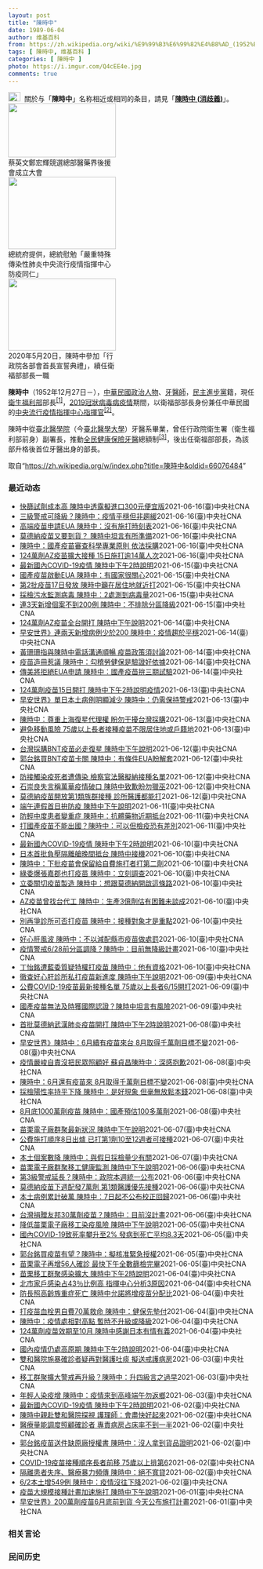 ```yaml
---
layout: post
title: "陳時中"
date: 1989-06-04
author: 维基百科
from: https://zh.wikipedia.org/wiki/%E9%99%B3%E6%99%82%E4%B8%AD_(1952%E5%B9%B4)
tags: [ 陳時中, 维基百科 ]
categories: [ 陳時中 ]
photo: https://i.imgur.com/Q4cEE4e.jpg
comments: true
---
```

<div class="mw-parser-output"><div id="noteTA-54dafe5e" class="noteTA"><div class="noteTA-group"><div data-noteta-group-source="module" data-noteta-group="Medicine"></div></div></div>
<div role="note" class="hatnote navigation-not-searchable"><a href="/wiki/Wikipedia:%E6%B6%88%E6%AD%A7%E4%B9%89" title="Wikipedia:消歧义"><img alt="Disambig gray.svg" src="//upload.wikimedia.org/wikipedia/commons/thumb/5/5f/Disambig_gray.svg/25px-Disambig_gray.svg.png" decoding="async" width="25" height="19" srcset="//upload.wikimedia.org/wikipedia/commons/thumb/5/5f/Disambig_gray.svg/38px-Disambig_gray.svg.png 1.5x, //upload.wikimedia.org/wikipedia/commons/thumb/5/5f/Disambig_gray.svg/50px-Disambig_gray.svg.png 2x" data-file-width="220" data-file-height="168"></a>&nbsp;&nbsp;關於与「<b>陳時中</b>」名称相近或相同的条目，請見「<b><a href="/wiki/%E9%99%B3%E6%99%82%E4%B8%AD_(%E6%B6%88%E6%AD%A7%E7%BE%A9)" class="mw-disambig" title="陳時中 (消歧義)">陳時中 (消歧義)</a></b>」。</div>

<div class="thumb tright"><div class="thumbinner" style="width:222px;"><a href="/wiki/File:%E9%84%AD%E5%AE%8F%E8%BC%9D%E8%88%87%E9%86%AB%E6%94%BF%E4%BA%BA%E5%A3%AB%E5%90%88%E7%85%A7.jpg" class="image"><img alt="" src="//upload.wikimedia.org/wikipedia/commons/thumb/e/e0/%E9%84%AD%E5%AE%8F%E8%BC%9D%E8%88%87%E9%86%AB%E6%94%BF%E4%BA%BA%E5%A3%AB%E5%90%88%E7%85%A7.jpg/220px-%E9%84%AD%E5%AE%8F%E8%BC%9D%E8%88%87%E9%86%AB%E6%94%BF%E4%BA%BA%E5%A3%AB%E5%90%88%E7%85%A7.jpg" decoding="async" width="220" height="110" class="thumbimage" srcset="//upload.wikimedia.org/wikipedia/commons/thumb/e/e0/%E9%84%AD%E5%AE%8F%E8%BC%9D%E8%88%87%E9%86%AB%E6%94%BF%E4%BA%BA%E5%A3%AB%E5%90%88%E7%85%A7.jpg/330px-%E9%84%AD%E5%AE%8F%E8%BC%9D%E8%88%87%E9%86%AB%E6%94%BF%E4%BA%BA%E5%A3%AB%E5%90%88%E7%85%A7.jpg 1.5x, //upload.wikimedia.org/wikipedia/commons/thumb/e/e0/%E9%84%AD%E5%AE%8F%E8%BC%9D%E8%88%87%E9%86%AB%E6%94%BF%E4%BA%BA%E5%A3%AB%E5%90%88%E7%85%A7.jpg/440px-%E9%84%AD%E5%AE%8F%E8%BC%9D%E8%88%87%E9%86%AB%E6%94%BF%E4%BA%BA%E5%A3%AB%E5%90%88%E7%85%A7.jpg 2x" data-file-width="4160" data-file-height="2080"></a>  <div class="thumbcaption"><div class="magnify"><a href="/wiki/File:%E9%84%AD%E5%AE%8F%E8%BC%9D%E8%88%87%E9%86%AB%E6%94%BF%E4%BA%BA%E5%A3%AB%E5%90%88%E7%85%A7.jpg" class="internal" title="放大"></a></div>蔡英文鄭宏輝競選總部醫藥界後援會成立大會</div></div></div>
<div class="thumb tright"><div class="thumbinner" style="width:222px;"><a href="/wiki/File:02.07_%E7%B8%BD%E7%B5%B1%E6%85%B0%E5%8B%89%E3%80%8C%E5%9A%B4%E9%87%8D%E7%89%B9%E6%AE%8A%E5%82%B3%E6%9F%93%E6%80%A7%E8%82%BA%E7%82%8E%E4%B8%AD%E5%A4%AE%E6%B5%81%E8%A1%8C%E7%96%AB%E6%83%85%E6%8C%87%E6%8F%AE%E4%B8%AD%E5%BF%83%E9%98%B2%E7%96%AB%E5%90%8C%E4%BB%81%E3%80%8D_(49500116692).jpg" class="image"><img alt="" src="//upload.wikimedia.org/wikipedia/commons/thumb/9/95/02.07_%E7%B8%BD%E7%B5%B1%E6%85%B0%E5%8B%89%E3%80%8C%E5%9A%B4%E9%87%8D%E7%89%B9%E6%AE%8A%E5%82%B3%E6%9F%93%E6%80%A7%E8%82%BA%E7%82%8E%E4%B8%AD%E5%A4%AE%E6%B5%81%E8%A1%8C%E7%96%AB%E6%83%85%E6%8C%87%E6%8F%AE%E4%B8%AD%E5%BF%83%E9%98%B2%E7%96%AB%E5%90%8C%E4%BB%81%E3%80%8D_%2849500116692%29.jpg/220px-02.07_%E7%B8%BD%E7%B5%B1%E6%85%B0%E5%8B%89%E3%80%8C%E5%9A%B4%E9%87%8D%E7%89%B9%E6%AE%8A%E5%82%B3%E6%9F%93%E6%80%A7%E8%82%BA%E7%82%8E%E4%B8%AD%E5%A4%AE%E6%B5%81%E8%A1%8C%E7%96%AB%E6%83%85%E6%8C%87%E6%8F%AE%E4%B8%AD%E5%BF%83%E9%98%B2%E7%96%AB%E5%90%8C%E4%BB%81%E3%80%8D_%2849500116692%29.jpg" decoding="async" width="220" height="147" class="thumbimage" srcset="//upload.wikimedia.org/wikipedia/commons/thumb/9/95/02.07_%E7%B8%BD%E7%B5%B1%E6%85%B0%E5%8B%89%E3%80%8C%E5%9A%B4%E9%87%8D%E7%89%B9%E6%AE%8A%E5%82%B3%E6%9F%93%E6%80%A7%E8%82%BA%E7%82%8E%E4%B8%AD%E5%A4%AE%E6%B5%81%E8%A1%8C%E7%96%AB%E6%83%85%E6%8C%87%E6%8F%AE%E4%B8%AD%E5%BF%83%E9%98%B2%E7%96%AB%E5%90%8C%E4%BB%81%E3%80%8D_%2849500116692%29.jpg/330px-02.07_%E7%B8%BD%E7%B5%B1%E6%85%B0%E5%8B%89%E3%80%8C%E5%9A%B4%E9%87%8D%E7%89%B9%E6%AE%8A%E5%82%B3%E6%9F%93%E6%80%A7%E8%82%BA%E7%82%8E%E4%B8%AD%E5%A4%AE%E6%B5%81%E8%A1%8C%E7%96%AB%E6%83%85%E6%8C%87%E6%8F%AE%E4%B8%AD%E5%BF%83%E9%98%B2%E7%96%AB%E5%90%8C%E4%BB%81%E3%80%8D_%2849500116692%29.jpg 1.5x, //upload.wikimedia.org/wikipedia/commons/thumb/9/95/02.07_%E7%B8%BD%E7%B5%B1%E6%85%B0%E5%8B%89%E3%80%8C%E5%9A%B4%E9%87%8D%E7%89%B9%E6%AE%8A%E5%82%B3%E6%9F%93%E6%80%A7%E8%82%BA%E7%82%8E%E4%B8%AD%E5%A4%AE%E6%B5%81%E8%A1%8C%E7%96%AB%E6%83%85%E6%8C%87%E6%8F%AE%E4%B8%AD%E5%BF%83%E9%98%B2%E7%96%AB%E5%90%8C%E4%BB%81%E3%80%8D_%2849500116692%29.jpg/440px-02.07_%E7%B8%BD%E7%B5%B1%E6%85%B0%E5%8B%89%E3%80%8C%E5%9A%B4%E9%87%8D%E7%89%B9%E6%AE%8A%E5%82%B3%E6%9F%93%E6%80%A7%E8%82%BA%E7%82%8E%E4%B8%AD%E5%A4%AE%E6%B5%81%E8%A1%8C%E7%96%AB%E6%83%85%E6%8C%87%E6%8F%AE%E4%B8%AD%E5%BF%83%E9%98%B2%E7%96%AB%E5%90%8C%E4%BB%81%E3%80%8D_%2849500116692%29.jpg 2x" data-file-width="2048" data-file-height="1365"></a>  <div class="thumbcaption"><div class="magnify"><a href="/wiki/File:02.07_%E7%B8%BD%E7%B5%B1%E6%85%B0%E5%8B%89%E3%80%8C%E5%9A%B4%E9%87%8D%E7%89%B9%E6%AE%8A%E5%82%B3%E6%9F%93%E6%80%A7%E8%82%BA%E7%82%8E%E4%B8%AD%E5%A4%AE%E6%B5%81%E8%A1%8C%E7%96%AB%E6%83%85%E6%8C%87%E6%8F%AE%E4%B8%AD%E5%BF%83%E9%98%B2%E7%96%AB%E5%90%8C%E4%BB%81%E3%80%8D_(49500116692).jpg" class="internal" title="放大"></a></div>總統府提供，總統慰勉「嚴重特殊傳染性肺炎中央流行疫情指揮中心防疫同仁」</div></div></div>
<div class="thumb tright"><div class="thumbinner" style="width:222px;"><a href="/wiki/File:05.20_%E7%B8%BD%E7%B5%B1%E4%B8%BB%E6%8C%81%E3%80%8C%E8%A1%8C%E6%94%BF%E9%99%A2%E5%89%AF%E9%99%A2%E9%95%B7%E6%9A%A8%E5%90%84%E9%83%A8%E6%9C%83%E9%A6%96%E9%95%B7%E5%AE%A3%E8%AA%93%E5%85%B8%E7%A6%AE%E3%80%8D-%E9%99%B3%E6%99%82%E4%B8%AD.jpg" class="image"><img alt="" src="//upload.wikimedia.org/wikipedia/commons/thumb/a/aa/05.20_%E7%B8%BD%E7%B5%B1%E4%B8%BB%E6%8C%81%E3%80%8C%E8%A1%8C%E6%94%BF%E9%99%A2%E5%89%AF%E9%99%A2%E9%95%B7%E6%9A%A8%E5%90%84%E9%83%A8%E6%9C%83%E9%A6%96%E9%95%B7%E5%AE%A3%E8%AA%93%E5%85%B8%E7%A6%AE%E3%80%8D-%E9%99%B3%E6%99%82%E4%B8%AD.jpg/220px-05.20_%E7%B8%BD%E7%B5%B1%E4%B8%BB%E6%8C%81%E3%80%8C%E8%A1%8C%E6%94%BF%E9%99%A2%E5%89%AF%E9%99%A2%E9%95%B7%E6%9A%A8%E5%90%84%E9%83%A8%E6%9C%83%E9%A6%96%E9%95%B7%E5%AE%A3%E8%AA%93%E5%85%B8%E7%A6%AE%E3%80%8D-%E9%99%B3%E6%99%82%E4%B8%AD.jpg" decoding="async" width="220" height="147" class="thumbimage" srcset="//upload.wikimedia.org/wikipedia/commons/thumb/a/aa/05.20_%E7%B8%BD%E7%B5%B1%E4%B8%BB%E6%8C%81%E3%80%8C%E8%A1%8C%E6%94%BF%E9%99%A2%E5%89%AF%E9%99%A2%E9%95%B7%E6%9A%A8%E5%90%84%E9%83%A8%E6%9C%83%E9%A6%96%E9%95%B7%E5%AE%A3%E8%AA%93%E5%85%B8%E7%A6%AE%E3%80%8D-%E9%99%B3%E6%99%82%E4%B8%AD.jpg/330px-05.20_%E7%B8%BD%E7%B5%B1%E4%B8%BB%E6%8C%81%E3%80%8C%E8%A1%8C%E6%94%BF%E9%99%A2%E5%89%AF%E9%99%A2%E9%95%B7%E6%9A%A8%E5%90%84%E9%83%A8%E6%9C%83%E9%A6%96%E9%95%B7%E5%AE%A3%E8%AA%93%E5%85%B8%E7%A6%AE%E3%80%8D-%E9%99%B3%E6%99%82%E4%B8%AD.jpg 1.5x, //upload.wikimedia.org/wikipedia/commons/thumb/a/aa/05.20_%E7%B8%BD%E7%B5%B1%E4%B8%BB%E6%8C%81%E3%80%8C%E8%A1%8C%E6%94%BF%E9%99%A2%E5%89%AF%E9%99%A2%E9%95%B7%E6%9A%A8%E5%90%84%E9%83%A8%E6%9C%83%E9%A6%96%E9%95%B7%E5%AE%A3%E8%AA%93%E5%85%B8%E7%A6%AE%E3%80%8D-%E9%99%B3%E6%99%82%E4%B8%AD.jpg/440px-05.20_%E7%B8%BD%E7%B5%B1%E4%B8%BB%E6%8C%81%E3%80%8C%E8%A1%8C%E6%94%BF%E9%99%A2%E5%89%AF%E9%99%A2%E9%95%B7%E6%9A%A8%E5%90%84%E9%83%A8%E6%9C%83%E9%A6%96%E9%95%B7%E5%AE%A3%E8%AA%93%E5%85%B8%E7%A6%AE%E3%80%8D-%E9%99%B3%E6%99%82%E4%B8%AD.jpg 2x" data-file-width="2508" data-file-height="1672"></a>  <div class="thumbcaption"><div class="magnify"><a href="/wiki/File:05.20_%E7%B8%BD%E7%B5%B1%E4%B8%BB%E6%8C%81%E3%80%8C%E8%A1%8C%E6%94%BF%E9%99%A2%E5%89%AF%E9%99%A2%E9%95%B7%E6%9A%A8%E5%90%84%E9%83%A8%E6%9C%83%E9%A6%96%E9%95%B7%E5%AE%A3%E8%AA%93%E5%85%B8%E7%A6%AE%E3%80%8D-%E9%99%B3%E6%99%82%E4%B8%AD.jpg" class="internal" title="放大"></a></div>2020年5月20日，陳時中參加「行政院各部會首長宣誓典禮」，續任衛福部部長一職</div></div></div>
<p><b>陳時中</b>（1952年12月27日<span class="useeditintro" title="Template:BLP editintro">－</span>），<a href="/wiki/%E4%B8%AD%E8%8F%AF%E6%B0%91%E5%9C%8B" title="中華民國">中華民國</a><a href="/wiki/%E6%94%BF%E6%B2%BB%E4%BA%BA%E7%89%A9" title="政治人物">政治人物</a>、<a href="/wiki/%E7%89%99%E9%86%AB%E5%B8%AB" class="mw-redirect" title="牙醫師">牙醫師</a>，<a href="/wiki/%E6%B0%91%E4%B8%BB%E9%80%B2%E6%AD%A5%E9%BB%A8" title="民主進步黨">民主進步黨</a>籍，現任<a href="/wiki/%E4%B8%AD%E8%8F%AF%E6%B0%91%E5%9C%8B%E8%A1%9B%E7%94%9F%E7%A6%8F%E5%88%A9%E9%83%A8" title="中華民國衛生福利部">衛生福利部</a>部長<sup id="cite_ref-1" class="reference"><a href="#cite_note-1">[1]</a></sup>，<a href="/wiki/2019%E5%86%A0%E7%8B%80%E7%97%85%E6%AF%92%E7%97%85%E8%87%BA%E7%81%A3%E7%96%AB%E6%83%85" title="2019冠狀病毒病臺灣疫情">2019冠狀病毒病疫情</a>期間，以衛福部部長身份兼任中華民國的<a href="/wiki/%E5%9C%8B%E5%AE%B6%E8%A1%9B%E7%94%9F%E6%8C%87%E6%8F%AE%E4%B8%AD%E5%BF%83%E4%B8%AD%E5%A4%AE%E6%B5%81%E8%A1%8C%E7%96%AB%E6%83%85%E6%8C%87%E6%8F%AE%E4%B8%AD%E5%BF%83" title="國家衛生指揮中心中央流行疫情指揮中心">中央流行疫情指揮中心</a><a href="/wiki/%E6%8C%87%E6%8F%AE%E5%AE%98" title="指揮官">指揮官</a><sup id="cite_ref-2" class="reference"><a href="#cite_note-2">[2]</a></sup>。
</p><p>陳時中從<a href="/wiki/%E8%87%BA%E5%8C%97%E9%86%AB%E5%AD%B8%E9%99%A2" class="mw-redirect" title="臺北醫學院">臺北醫學院</a>（今<a href="/wiki/%E8%87%BA%E5%8C%97%E9%86%AB%E5%AD%B8%E5%A4%A7%E5%AD%B8" title="臺北醫學大學">臺北醫學大學</a>）牙醫系畢業，曾任行政院衛生署（衛生福利部前身）副署長，推動<a href="/wiki/%E5%85%A8%E6%B0%91%E5%81%A5%E5%BA%B7%E4%BF%9D%E9%9A%AA" title="全民健康保險">全民健康保險</a><a href="/wiki/%E7%89%99%E9%86%AB" title="牙醫">牙醫</a>總額制<sup id="cite_ref-3" class="reference"><a href="#cite_note-3">[3]</a></sup>，後出任衛福部部長，為該部升格後首位牙醫出身的部長。
</p>
</div><noscript><img src="//zh.wikipedia.org/wiki/Special:CentralAutoLogin/start?type=1x1" alt="" title="" width="1" height="1" style="border: none; position: absolute;"></noscript>
<div class="printfooter">取自“<a dir="ltr" href="https://zh.wikipedia.org/w/index.php?title=陳時中&amp;oldid=66076484">https://zh.wikipedia.org/w/index.php?title=陳時中&amp;oldid=66076484</a>”</div><div id="recent-news"><h3>最近动态</h3><ul><li><a href="https://nodebe4.github.io/waimei/2021-06-16/%E5%BF%AB%E7%AF%A9%E8%A9%A6%E5%8A%91%E6%88%90%E6%9C%AC%E9%AB%98-%E9%99%B3%E6%99%82%E4%B8%AD%E9%80%8F%E9%9C%B2%E6%93%AC%E9%80%B2%E5%8F%A3300%E5%85%83%E4%BE%BF%E5%AE%9C%E7%89%88" title="快篩試劑成本高 陳時中透露擬進口300元便宜版—— 國內疫情延燒，食藥署再收10件居家快篩申請，指揮中心指揮官陳時中透露擬進口300元便宜版快篩。（指揮中心提供) （中央社記者陳婕翎、張茗喧台北...">快篩試劑成本高 陳時中透露擬進口300元便宜版</a><time>2021-06-16</time><a class="tag">(臺)中央社CNA</a></li>
<li><a href="https://nodebe4.github.io/waimei/2021-06-16/%E4%B8%89%E7%B4%9A%E8%AD%A6%E6%88%92%E5%8F%AF%E9%99%8D%E7%B4%9A-%E9%99%B3%E6%99%82%E4%B8%AD-%E7%96%AB%E6%83%85%E5%B9%B3%E7%A9%A9%E4%BD%86%E9%9D%9E%E8%B6%A8%E7%B7%A9" title="三級警戒可降級？陳時中：疫情平穩但非趨緩—— 指揮中心指揮官陳時中16日表示，疫情平穩，但非趨緩，擔心一不注意就復燃。圖為民眾出門戴口罩、面罩加強防疫。（中央社檔案照片） （中央社記者陳婕翎、張...">三級警戒可降級？陳時中：疫情平穩但非趨緩</a><time>2021-06-16</time><a class="tag">(臺)中央社CNA</a></li>
<li><a href="https://nodebe4.github.io/waimei/2021-06-16/%E9%AB%98%E7%AB%AF%E7%96%AB%E8%8B%97%E7%94%B3%E8%AB%8BEUA-%E9%99%B3%E6%99%82%E4%B8%AD-%E6%B2%92%E6%9C%89%E6%96%BD%E6%89%93%E6%99%82%E5%88%BB%E8%A1%A8" title="高端疫苗申請EUA 陳時中：沒有施打時刻表—— 各界關注國產疫苗是否可趕上7月施打，但指揮中心指揮官陳時中表示，沒有施打既定時刻表。（中央社檔案照片） （中央社記者陳婕翎、張茗喧台北16日電）高...">高端疫苗申請EUA  陳時中：沒有施打時刻表</a><time>2021-06-16</time><a class="tag">(臺)中央社CNA</a></li>
<li><a href="https://nodebe4.github.io/waimei/2021-06-16/%E8%8E%AB%E5%BE%B7%E7%B4%8D%E7%96%AB%E8%8B%97%E5%8F%88%E8%A6%81%E5%88%B0%E8%B2%A8-%E9%99%B3%E6%99%82%E4%B8%AD%E5%9D%A6%E8%A8%80%E6%9C%89%E6%89%80%E6%BA%96%E5%82%99" title="莫德納疫苗又要到貨？ 陳時中坦言有所準備—— 指揮中心16日突然宣布，18日起將配送第2批、約7萬3200劑莫德納疫苗到各地施打，有媒體詢問是否代表下批疫苗將抵台。指揮官陳時中坦言有所準備。（中...">莫德納疫苗又要到貨？ 陳時中坦言有所準備</a><time>2021-06-16</time><a class="tag">(臺)中央社CNA</a></li>
<li><a href="https://nodebe4.github.io/waimei/2021-06-16/%E9%99%B3%E6%99%82%E4%B8%AD-%E5%9C%8B%E7%94%A2%E7%96%AB%E8%8B%97%E5%AF%A9%E6%9F%A5%E7%A7%91%E5%AD%B8%E5%B0%88%E6%A5%AD%E5%8E%9F%E5%89%87-%E4%BE%9D%E6%B3%95%E6%8E%A1%E8%B3%BC" title="陳時中：國產疫苗審查科學專業原則 依法採購—— 近日各界頻傳國產疫苗審查疑慮，指揮中心指揮官陳時中16日強調，國產疫苗審查皆以科學、專業為原則，並依法規程序採購。（示意圖／圖取自Unsplash...">陳時中：國產疫苗審查科學專業原則 依法採購</a><time>2021-06-16</time><a class="tag">(臺)中央社CNA</a></li>
<li><a href="https://nodebe4.github.io/waimei/2021-06-16/124%E8%90%AC%E5%8A%91AZ%E7%96%AB%E8%8B%97%E6%93%B4%E5%A4%A7%E6%8E%A5%E7%A8%AE-15%E6%97%A5%E6%96%BD%E6%89%93%E9%80%BE14%E8%90%AC%E4%BA%BA%E6%AC%A1" title="124萬劑AZ疫苗擴大接種 15日施打逾14萬人次—— 疫情指揮中心指揮官陳時中表示，日本所捐124萬劑AZ疫苗15日起擴大接種，全國單日施打超過14萬人次。圖為15日長者接種AZ疫苗。（中央社...">124萬劑AZ疫苗擴大接種 15日施打逾14萬人次</a><time>2021-06-16</time><a class="tag">(臺)中央社CNA</a></li>
<li><a href="https://nodebe4.github.io/waimei/2021-06-15/%E6%9C%80%E6%96%B0%E5%9C%8B%E5%85%A7COVID-19%E7%96%AB%E6%83%85-%E9%99%B3%E6%99%82%E4%B8%AD%E4%B8%8B%E5%8D%882%E6%99%82%E8%AA%AA%E6%98%8E" title="最新國內COVID-19疫情 陳時中下午2時說明—— 疫情指揮中心指揮官陳時中16日下午舉行記者會說明疫情相關事宜。（中央社檔案照片） （中央社記者陳婕翎台北16日電）日本捐贈124萬劑AZ疫苗...">最新國內COVID-19疫情 陳時中下午2時說明</a><time>2021-06-15</time><a class="tag">(臺)中央社CNA</a></li>
<li><a href="https://nodebe4.github.io/waimei/2021-06-15/%E5%9C%8B%E7%94%A2%E7%96%AB%E8%8B%97%E5%95%9F%E5%8B%95EUA-%E9%99%B3%E6%99%82%E4%B8%AD-%E6%9C%89%E5%9C%8B%E5%AE%B6%E5%BE%88%E9%97%9C%E5%BF%83" title="國產疫苗啟動EUA 陳時中：有國家很關心—— （中央社記者張茗喧、陳婕翎、江慧珺台北15日電）台灣研發的武漢肺炎疫苗二期試驗解盲，進入申請緊急使用授權（EUA）階段。指揮中心指揮官陳時中今天表示...">國產疫苗啟動EUA  陳時中：有國家很關心</a><time>2021-06-15</time><a class="tag">(臺)中央社CNA</a></li>
<li><a href="https://nodebe4.github.io/waimei/2021-06-15/%E7%AC%AC2%E6%89%B9%E7%96%AB%E8%8B%9717%E6%97%A5%E7%99%BC%E6%94%BE-%E9%99%B3%E6%99%82%E4%B8%AD%E7%B1%B2%E5%9C%A8%E5%B1%85%E4%BD%8F%E5%9C%B0%E5%B0%B1%E8%BF%91%E6%89%93" title="第2批疫苗17日發放 陳時中籲在居住地就近打—— 全台各縣市15日開始大規模施打COVID-19疫苗，新北市的新莊體育館接種站人流順暢，醫護人員依序替年長者接種AZ疫苗。中央社記者王騰毅攝 11...">第2批疫苗17日發放 陳時中籲在居住地就近打</a><time>2021-06-15</time><a class="tag">(臺)中央社CNA</a></li>
<li><a href="https://nodebe4.github.io/waimei/2021-06-15/%E6%8E%A1%E6%AA%A2%E6%B1%A1%E6%B0%B4%E7%9B%A3%E6%B8%AC%E7%97%85%E6%AF%92-%E9%99%B3%E6%99%82%E4%B8%AD-2%E8%99%95%E6%B8%AC%E5%88%B0%E7%97%85%E6%AF%92%E9%87%8F" title="採檢污水監測病毒 陳時中：2處測到病毒量—— （中央社記者江慧珺、陳婕翎、張茗喧台北15日電）武漢肺炎疫情肆虐全球，國外有利用下水道污水監測病毒，取得社區感染訊息。對此，指揮官陳時中今天證實，已...">採檢污水監測病毒 陳時中：2處測到病毒量</a><time>2021-06-15</time><a class="tag">(臺)中央社CNA</a></li>
<li><a href="https://nodebe4.github.io/waimei/2021-06-15/%E9%80%A33%E5%A4%A9%E6%96%B0%E5%A2%9E%E5%80%8B%E6%A1%88%E4%B8%8D%E5%88%B0200%E4%BE%8B-%E9%99%B3%E6%99%82%E4%B8%AD-%E4%B8%8D%E6%8E%92%E9%99%A4%E5%88%86%E5%8D%80%E9%99%8D%E7%B4%9A" title="連3天新增個案不到200例 陳時中：不排除分區降級—— （中央社記者陳婕翎、張茗喧、江慧珺台北15日電）自三級警戒以來，國內今天迎來連續第3天單日新增武漢肺炎個案數降到200例以下，指揮中心指揮...">連3天新增個案不到200例 陳時中：不排除分區降級</a><time>2021-06-15</time><a class="tag">(臺)中央社CNA</a></li>
<li><a href="https://nodebe4.github.io/waimei/2021-06-14/124%E8%90%AC%E5%8A%91AZ%E7%96%AB%E8%8B%97%E5%85%A8%E5%8F%B0%E9%96%8B%E6%89%93-%E9%99%B3%E6%99%82%E4%B8%AD%E4%B8%8B%E5%8D%88%E8%AA%AA%E6%98%8E" title="124萬劑AZ疫苗全台開打 陳時中下午說明—— （中央社記者陳婕翎台北15日電）國內武漢肺炎疫情升溫，疫苗是阻絕傳播重要武器，日本捐贈近124萬劑AZ疫苗今天起全台開打，75歲以上長者是施打對象...">124萬劑AZ疫苗全台開打 陳時中下午說明</a><time>2021-06-14</time><a class="tag">(臺)中央社CNA</a></li>
<li><a href="https://nodebe4.github.io/waimei/2021-06-14/%E6%97%A9%E5%AE%89%E4%B8%96%E7%95%8C-%E9%80%A3%E5%85%A9%E5%A4%A9%E6%96%B0%E5%A2%9E%E7%97%85%E4%BE%8B%E5%B0%91%E6%96%BC200-%E9%99%B3%E6%99%82%E4%B8%AD-%E7%96%AB%E6%83%85%E8%B6%A8%E6%96%BC%E5%B9%B3%E7%A9%A9" title="早安世界》連兩天新增病例少於200 陳時中：疫情趨於平穩—— 全台各縣市政府15日正式開始為高齡民眾施打AZ疫苗，醫師指出長者接種的好處大於風險，若服用慢性病藥物，不需要為接種而停藥。（中央社檔...">早安世界》連兩天新增病例少於200 陳時中：疫情趨於平穩</a><time>2021-06-14</time><a class="tag">(臺)中央社CNA</a></li>
<li><a href="https://nodebe4.github.io/waimei/2021-06-14/%E9%BB%83%E7%8F%8A%E7%8F%8A%E6%8C%87%E8%88%87%E9%99%B3%E6%99%82%E4%B8%AD%E9%9B%BB%E8%A9%B1%E6%BA%9D%E9%80%9A%E9%A0%86%E6%9A%A2-%E7%96%AB%E8%8B%97%E6%94%BF%E7%AD%96%E9%A0%88%E8%A8%8E%E8%AB%96" title="黃珊珊指與陳時中電話溝通順暢 疫苗政策須討論—— 台北市副市長黃珊珊（圖）14日表示，與中央疫情指揮官陳時中電話溝通很順暢，但地方政府面對民眾質疑疫苗政策，希望可以趕緊跟市民解釋怎麼才打得到。（...">黃珊珊指與陳時中電話溝通順暢 疫苗政策須討論</a><time>2021-06-14</time><a class="tag">(臺)中央社CNA</a></li>
<li><a href="https://nodebe4.github.io/waimei/2021-06-14/%E7%96%AB%E8%8B%97%E9%80%A0%E5%86%8A%E6%83%B9%E8%AD%B0-%E9%99%B3%E6%99%82%E4%B8%AD-%E5%8B%BE%E7%A8%BD%E5%8B%9E%E5%81%A5%E4%BF%9D%E6%98%AF%E9%A9%97%E8%AD%89%E5%A5%BD%E4%BE%9D%E6%93%9A" title="疫苗造冊惹議 陳時中：勾稽勞健保是驗證好依據—— （中央社記者陳婕翎、江慧珺台北14日電）台北市驗光師公會近日提出逾600人武漢肺炎疫苗接種名冊，遭質疑都是眼鏡行員工，疫苗造冊惹議。指揮中心指揮...">疫苗造冊惹議  陳時中：勾稽勞健保是驗證好依據</a><time>2021-06-14</time><a class="tag">(臺)中央社CNA</a></li>
<li><a href="https://nodebe4.github.io/waimei/2021-06-14/%E5%82%B3%E7%BE%8E%E5%B0%87%E6%8B%92%E7%B5%95EUA%E7%94%B3%E8%AB%8B-%E9%99%B3%E6%99%82%E4%B8%AD-%E5%9C%8B%E7%94%A2%E7%96%AB%E8%8B%97%E6%8B%9A%E4%B8%89%E6%9C%9F%E8%A9%A6%E9%A9%97" title="傳美將拒絕EUA申請 陳時中：國產疫苗拚三期試驗—— 據傳美國將拒絕受理新武漢肺炎疫苗緊急使用授權，指揮中心指揮官陳時中表示，國產疫苗將透過大規模三期臨床試驗，爭取國際認同。（中央社檔案照片） ...">傳美將拒絕EUA申請 陳時中：國產疫苗拚三期試驗</a><time>2021-06-14</time><a class="tag">(臺)中央社CNA</a></li>
<li><a href="https://nodebe4.github.io/waimei/2021-06-13/124%E8%90%AC%E5%8A%91%E7%96%AB%E8%8B%9715%E6%97%A5%E9%96%8B%E6%89%93-%E9%99%B3%E6%99%82%E4%B8%AD%E4%B8%8B%E5%8D%882%E6%99%82%E8%AA%AA%E6%98%8E%E7%96%AB%E6%83%85" title="124萬劑疫苗15日開打 陳時中下午2時說明疫情—— 中央流行疫情指揮中心指揮官陳時中14日下午2時將在記者會說明疫情相關事宜。（中央社檔案照片） （中央社記者陳婕翎台北14日電）日本捐贈近12...">124萬劑疫苗15日開打 陳時中下午2時說明疫情</a><time>2021-06-13</time><a class="tag">(臺)中央社CNA</a></li>
<li><a href="https://nodebe4.github.io/waimei/2021-06-13/%E6%97%A9%E5%AE%89%E4%B8%96%E7%95%8C-%E5%96%AE%E6%97%A5%E6%9C%AC%E5%9C%9F%E7%97%85%E4%BE%8B%E6%98%8E%E9%A1%AF%E6%B8%9B%E5%B0%91-%E9%99%B3%E6%99%82%E4%B8%AD-%E4%BB%8D%E9%9C%80%E4%BF%9D%E6%8C%81%E8%AD%A6%E6%88%92" title="早安世界》單日本土病例明顯減少 陳時中：仍需保持警戒—— 中央流行疫情指揮中心宣布，13日國內新增174個本土病例、1例境外移入，是單日本土病例近一個月來首次在200例以內。圖為13日週末午後，...">早安世界》單日本土病例明顯減少 陳時中：仍需保持警戒</a><time>2021-06-13</time><a class="tag">(臺)中央社CNA</a></li>
<li><a href="https://nodebe4.github.io/waimei/2021-06-13/%E9%99%B3%E6%99%82%E4%B8%AD-%E5%B0%8A%E9%87%8D%E4%B8%8A%E6%B5%B7%E5%BE%A9%E6%98%9F%E4%BB%A3%E7%90%86%E6%AC%8A-%E7%9B%BC%E5%8B%BF%E5%B9%B2%E6%93%BE%E5%8F%B0%E7%81%A3%E6%8E%A1%E8%B3%BC" title="陳時中：尊重上海復星代理權 盼勿干擾台灣採購—— 指揮中心指揮官陳時中13日表示，上海復星確實有BNT疫苗代理權，盼勿干擾台灣採購。（圖取自twitter.com/BioNTech_Group）...">陳時中：尊重上海復星代理權 盼勿干擾台灣採購</a><time>2021-06-13</time><a class="tag">(臺)中央社CNA</a></li>
<li><a href="https://nodebe4.github.io/waimei/2021-06-13/%E9%81%BF%E5%85%8D%E7%A7%BB%E5%8B%95%E9%A2%A8%E9%9A%AA-75%E6%AD%B2%E4%BB%A5%E4%B8%8A%E9%95%B7%E8%80%85%E6%8E%A5%E7%A8%AE%E7%96%AB%E8%8B%97%E4%B8%8D%E9%99%90%E5%B1%85%E4%BD%8F%E5%9C%B0%E6%88%96%E6%88%B6%E7%B1%8D%E5%9C%B0" title="避免移動風險 75歲以上長者接種疫苗不限居住地或戶籍地—— 中央流行疫情指揮中心指揮官陳時中13日提醒，為避免移動風險，75歲以上長者不限居住地或戶籍地，均可就近接種疫苗。（中央社檔案照片） （...">避免移動風險 75歲以上長者接種疫苗不限居住地或戶籍地</a><time>2021-06-13</time><a class="tag">(臺)中央社CNA</a></li>
<li><a href="https://nodebe4.github.io/waimei/2021-06-12/%E5%8F%B0%E7%81%A3%E6%8E%A1%E8%B3%BCBNT%E7%96%AB%E8%8B%97%E5%BF%85%E8%B5%B0%E5%BE%A9%E6%98%9F-%E9%99%B3%E6%99%82%E4%B8%AD%E4%B8%8B%E5%8D%88%E8%AA%AA%E6%98%8E" title="台灣採購BNT疫苗必走復星 陳時中下午說明—— （中央社記者陳婕翎台北13日電）據陸媒報導，中國上海復星醫藥公司在股東大會表示，台灣民間或官方採購德國BNT疫苗，都必須透過復星，此言一出引發關注...">台灣採購BNT疫苗必走復星 陳時中下午說明</a><time>2021-06-12</time><a class="tag">(臺)中央社CNA</a></li>
<li><a href="https://nodebe4.github.io/waimei/2021-06-12/%E9%83%AD%E5%8F%B0%E9%8A%98%E8%B2%B7BNT%E7%96%AB%E8%8B%97%E5%8D%A1%E9%97%9C-%E9%99%B3%E6%99%82%E4%B8%AD-%E6%9C%89%E6%A2%9D%E4%BB%B6EUA%E7%9B%BC%E8%A7%A3%E5%A5%97" title="郭台銘買BNT疫苗卡關 陳時中：有條件EUA盼解套—— 指揮中心指揮官陳時中12日透露，鴻海創辦人郭台銘進口BNT疫苗卡關關鍵為台灣要求原廠供貨證明才給EUA，但原廠卻要求先有EUA才給供貨證明...">郭台銘買BNT疫苗卡關 陳時中：有條件EUA盼解套</a><time>2021-06-12</time><a class="tag">(臺)中央社CNA</a></li>
<li><a href="https://nodebe4.github.io/waimei/2021-06-12/%E9%98%B2%E6%8E%A5%E8%A7%B8%E6%9F%93%E7%96%AB%E6%AD%BB%E8%80%85%E9%81%AD%E5%82%B3%E6%9F%93-%E6%AA%A2%E5%AF%9F%E5%AE%98%E6%B3%95%E9%86%AB%E6%93%AC%E7%B4%8D%E6%8E%A5%E7%A8%AE%E5%90%8D%E5%96%AE" title="防接觸染疫死者遭傳染 檢察官法醫擬納接種名單—— 疫情指揮中心指揮官陳時中12日表示，考量檢察官、法醫等人員可能直接接觸染疫個案死者，近日將盤點納入接種名單。圖為醫護人員進行疫苗接種前置作業。中...">防接觸染疫死者遭傳染 檢察官法醫擬納接種名單</a><time>2021-06-12</time><a class="tag">(臺)中央社CNA</a></li>
<li><a href="https://nodebe4.github.io/waimei/2021-06-12/%E7%9F%B3%E5%B4%87%E8%89%AF%E5%A4%B1%E8%A8%80%E7%A8%B1%E8%90%AC%E8%8F%AF%E7%96%AB%E6%83%85%E7%A0%B4%E5%8F%A3-%E9%99%B3%E6%99%82%E4%B8%AD%E8%87%B4%E6%AD%89%E7%9B%BC%E5%8B%BF%E7%8D%B5%E5%B7%AB" title="石崇良失言稱萬華疫情破口 陳時中致歉盼勿獵巫—— 衛福部次長石崇良（圖）11日失言，指這次武漢肺炎本土疫情破口在萬華惹議，疫情指揮中心指揮官陳時中12日致歉，強調沒人願意染疫或傳染給他人。（中央...">石崇良失言稱萬華疫情破口 陳時中致歉盼勿獵巫</a><time>2021-06-12</time><a class="tag">(臺)中央社CNA</a></li>
<li><a href="https://nodebe4.github.io/waimei/2021-06-12/%E8%8E%AB%E5%BE%B7%E7%B4%8D%E7%96%AB%E8%8B%97%E9%96%8B%E6%94%BE%E7%AC%AC1%E9%A1%9E%E6%97%8F%E7%BE%A4%E6%8E%A5%E7%A8%AE-%E8%A8%BA%E6%89%80%E9%86%AB%E8%AD%B7%E9%83%BD%E8%83%BD%E6%89%93" title="莫德納疫苗開放第1類族群接種 診所醫護都能打—— 指揮中心指揮官陳時中宣布，12日起開放所有第1類對象接種莫德納疫苗，包含醫院、診所等執業登記醫事人員、非醫事工作人員。（中央社檔案照片） （中央...">莫德納疫苗開放第1類族群接種  診所醫護都能打</a><time>2021-06-12</time><a class="tag">(臺)中央社CNA</a></li>
<li><a href="https://nodebe4.github.io/waimei/2021-06-11/%E7%AB%AF%E5%8D%88%E9%80%A3%E5%81%87%E9%A6%96%E6%97%A5%E6%8B%9A%E9%98%B2%E7%96%AB-%E9%99%B3%E6%99%82%E4%B8%AD%E4%B8%8B%E5%8D%88%E8%AA%AA%E6%98%8E" title="端午連假首日拚防疫 陳時中下午說明—— （中央社記者江慧珺台北12日電）端午連假今天開始，指揮中心推估疫情雖有反轉跡象，但仍不可鬆懈；而日本捐贈近124萬劑AZ疫苗，最快今天可接種，最新疫情與疫...">端午連假首日拚防疫 陳時中下午說明</a><time>2021-06-11</time><a class="tag">(臺)中央社CNA</a></li>
<li><a href="https://nodebe4.github.io/waimei/2021-06-11/%E9%98%B2%E8%BC%95%E4%B8%AD%E5%BA%A6%E6%82%A3%E8%80%85%E8%AE%8A%E9%87%8D%E7%97%87-%E9%99%B3%E6%99%82%E4%B8%AD-%E6%8A%97%E9%AB%94%E8%97%A5%E7%89%A9%E8%BF%91%E6%9C%9F%E6%8A%B5%E5%8F%B0" title="防輕中度患者變重症 陳時中：抗體藥物近期抵台—— 指揮官陳時中11日宣布，近期已採購單株抗體藥物，以降低個案轉為重症需住院的風險，協助紓解醫療量能，預計最近就會到貨。（示意圖／圖取自Unspla...">防輕中度患者變重症 陳時中：抗體藥物近期抵台</a><time>2021-06-11</time><a class="tag">(臺)中央社CNA</a></li>
<li><a href="https://nodebe4.github.io/waimei/2021-06-11/%E6%89%93%E5%9C%8B%E7%94%A2%E7%96%AB%E8%8B%97%E4%B8%8D%E8%83%BD%E5%87%BA%E5%9C%8B-%E9%99%B3%E6%99%82%E4%B8%AD-%E5%8F%AF%E4%BB%A5%E4%BD%86%E6%AA%A2%E7%96%AB%E6%81%90%E6%9C%89%E5%B7%AE%E5%88%A5" title="打國產疫苗不能出國？陳時中：可以但檢疫恐有差別—— 衛福部長陳時中表示，出國時不會因為是否施打未獲國際認證的國產疫苗被阻止入境，只是檢疫方式恐怕有差別。圖為6月4日桃園機場出境大廳。（中央社檔案...">打國產疫苗不能出國？陳時中：可以但檢疫恐有差別</a><time>2021-06-11</time><a class="tag">(臺)中央社CNA</a></li>
<li><a href="https://nodebe4.github.io/waimei/2021-06-10/%E6%9C%80%E6%96%B0%E5%9C%8B%E5%85%A7COVID-19%E7%96%AB%E6%83%85-%E9%99%B3%E6%99%82%E4%B8%AD%E4%B8%8B%E5%8D%882%E6%99%82%E8%AA%AA%E6%98%8E" title="最新國內COVID-19疫情 陳時中下午2時說明—— 疫情指揮中心指揮官陳時中11日下午2時將開記者會說明疫情相關事宜。（中央社檔案照片） （中央社記者江慧珺、張茗喧台北11日電）高端研發武漢肺...">最新國內COVID-19疫情 陳時中下午2時說明</a><time>2021-06-10</time><a class="tag">(臺)中央社CNA</a></li>
<li><a href="https://nodebe4.github.io/waimei/2021-06-10/%E6%97%A5%E6%9C%AC%E9%A6%96%E6%89%B9%E8%B2%A0%E5%A3%93%E9%9A%94%E9%9B%A2%E8%89%99%E6%99%9A%E9%96%93%E6%8A%B5%E5%8F%B0-%E9%99%B3%E6%99%82%E4%B8%AD%E6%8E%A5%E6%A9%9F" title="日本首批負壓隔離艙晚間抵台 陳時中接機—— 前交通部長林佳龍募資購入負壓隔離艙，首批在10日下午自日本東京啟航，晚間6時2分順利運抵桃園機場，衛福部長陳時中（左2）也親自前往接機。中央社記者葉臻...">日本首批負壓隔離艙晚間抵台 陳時中接機</a><time>2021-06-10</time><a class="tag">(臺)中央社CNA</a></li>
<li><a href="https://nodebe4.github.io/waimei/2021-06-10/%E9%99%B3%E6%99%82%E4%B8%AD-%E4%B8%8B%E6%89%B9%E7%96%AB%E8%8B%97%E6%9C%83%E4%BF%9D%E7%95%99%E7%B5%A6%E8%87%AA%E8%B2%BB%E6%96%BD%E6%89%93%E8%80%85%E6%89%93%E7%AC%AC%E4%BA%8C%E5%8A%91" title="陳時中：下批疫苗會保留給自費施打者打第二劑—— 衛福部長陳時中10日表示，下一批AZ疫苗會保留給自費施打第一劑的人。（中央社檔案照片） （中央社記者范正祥、王揚宇台北10日電）立委今天質詢，上一...">陳時中：下批疫苗會保留給自費施打者打第二劑</a><time>2021-06-10</time><a class="tag">(臺)中央社CNA</a></li>
<li><a href="https://nodebe4.github.io/waimei/2021-06-10/%E7%B6%A0%E5%A7%94%E7%88%86%E5%BC%B5%E5%98%89%E9%83%A1%E4%B9%9F%E6%89%93%E7%96%AB%E8%8B%97-%E9%99%B3%E6%99%82%E4%B8%AD-%E7%AB%8B%E5%88%BB%E8%AA%BF%E6%9F%A5" title="綠委爆張嘉郡也打疫苗 陳時中：立刻調查—— 民進黨立委蘇治芬10日質詢爆料，國民黨前立委、張榮味的女兒張嘉郡（右）也違規打疫苗。衛生福利部長陳時中對此表示將立刻展開調查。（中央社檔案照片） （中...">綠委爆張嘉郡也打疫苗 陳時中：立刻調查</a><time>2021-06-10</time><a class="tag">(臺)中央社CNA</a></li>
<li><a href="https://nodebe4.github.io/waimei/2021-06-10/%E7%AB%8B%E5%A7%94%E9%97%9C%E5%88%87%E7%96%AB%E8%8B%97%E8%A3%BD%E9%80%A0-%E9%99%B3%E6%99%82%E4%B8%AD-%E6%83%B3%E8%B7%9F%E8%8E%AB%E5%BE%B7%E7%B4%8D%E9%96%8B%E5%95%9F%E9%80%99%E6%A2%9D%E8%B7%AF" title="立委關切疫苗製造 陳時中：想跟莫德納開啟這條路—— 對於外界關切輝瑞、莫德納等疫苗製造商是否跟台灣談授權製造，衛福部長陳時中10日表示，台灣近來想跟莫德納來開啟這條路。圖為施打後的疫苗空瓶。中央...">立委關切疫苗製造 陳時中：想跟莫德納開啟這條路</a><time>2021-06-10</time><a class="tag">(臺)中央社CNA</a></li>
<li><a href="https://nodebe4.github.io/waimei/2021-06-10/AZ%E7%96%AB%E8%8B%97%E6%9B%BE%E6%89%BE%E5%8F%B0%E4%BB%A3%E5%B7%A5-%E9%99%B3%E6%99%82%E4%B8%AD-%E7%94%9F%E7%94%A23%E5%84%84%E5%8A%91%E4%BC%B0%E6%9C%89%E5%9B%B0%E9%9B%A3%E6%9C%AA%E8%AB%87%E6%88%90" title="AZ疫苗曾找台代工 陳時中：生產3億劑估有困難未談成—— （中央社記者林育瑄台北10日電）國民黨立委曾銘宗今天表示，據聞去年AZ曾找台灣代工生產疫苗遭拒絕，是否真有其事。衛福部長陳時中說，不是不...">AZ疫苗曾找台代工 陳時中：生產3億劑估有困難未談成</a><time>2021-06-10</time><a class="tag">(臺)中央社CNA</a></li>
<li><a href="https://nodebe4.github.io/waimei/2021-06-10/%E5%88%A5%E5%86%8D%E7%88%AD%E8%A8%BA%E6%89%80%E5%8F%AF%E5%90%A6%E6%89%93%E7%96%AB%E8%8B%97-%E9%99%B3%E6%99%82%E4%B8%AD-%E6%8E%A5%E7%A8%AE%E5%B0%8D%E8%B1%A1%E6%89%8D%E6%98%AF%E9%87%8D%E9%BB%9E" title="別再爭診所可否打疫苗 陳時中：接種對象才是重點—— 台北市好心肝診所被爆私打疫苗，指揮官陳時中10日回應，目前雙北地區第1至3類對象才可以接種，該診所施打對象是否符合規定才是重點。（中央社檔案照...">別再爭診所可否打疫苗 陳時中：接種對象才是重點</a><time>2021-06-10</time><a class="tag">(臺)中央社CNA</a></li>
<li><a href="https://nodebe4.github.io/waimei/2021-06-10/%E5%A5%BD%E5%BF%83%E8%82%9D%E9%A2%A8%E6%B3%A2-%E9%99%B3%E6%99%82%E4%B8%AD-%E4%B8%8D%E4%BB%A5%E6%B8%9B%E9%85%8D%E7%B8%A3%E5%B8%82%E7%96%AB%E8%8B%97%E5%81%9A%E8%99%95%E7%BD%B0" title="好心肝風波 陳時中：不以減配縣市疫苗做處罰—— 北市好心肝診所被爆料為千名「志工」施打疫苗引發譁然。指揮中心指揮官陳中10日說，經內部討論，決定不以減配縣市疫苗做為處罰手段。中央社記者張皓安攝 ...">好心肝風波  陳時中：不以減配縣市疫苗做處罰</a><time>2021-06-10</time><a class="tag">(臺)中央社CNA</a></li>
<li><a href="https://nodebe4.github.io/waimei/2021-06-10/%E7%96%AB%E6%83%85%E8%AD%A6%E6%88%926-28%E5%89%8D%E5%88%86%E5%8D%80%E8%AA%BF%E9%99%8D-%E9%99%B3%E6%99%82%E4%B8%AD-%E7%9B%AE%E5%89%8D%E7%84%A1%E9%99%8D%E7%B4%9A%E8%A8%88%E7%95%AB" title="疫情警戒6/28前分區調降？陳時中：目前無降級計畫—— 針對疫情不嚴重的縣市，立委質詢有沒有可能在28日以前將疫情警戒降為第二級，衛福部長陳時中說，目前沒有降級的計畫。圖為新北三峽老街人潮冷清，...">疫情警戒6/28前分區調降？陳時中：目前無降級計畫</a><time>2021-06-10</time><a class="tag">(臺)中央社CNA</a></li>
<li><a href="https://nodebe4.github.io/waimei/2021-06-10/%E4%B8%81%E6%80%A1%E9%8A%98%E9%81%AD%E8%97%8D%E5%A7%94%E8%B3%AA%E7%96%91%E7%89%B9%E6%AC%8A%E6%89%93%E7%96%AB%E8%8B%97-%E9%99%B3%E6%99%82%E4%B8%AD-%E4%BB%96%E6%9C%89%E8%B3%87%E6%A0%BC" title="丁怡銘遭藍委質疑特權打疫苗 陳時中：他有資格—— 衛福部長陳時中10日表示，COVID-19疫苗施打順序第2類有列中央與地方防疫人員，因此行政院政務顧問丁怡銘（圖）有資格。（中央社檔案照片） （...">丁怡銘遭藍委質疑特權打疫苗 陳時中：他有資格</a><time>2021-06-10</time><a class="tag">(臺)中央社CNA</a></li>
<li><a href="https://nodebe4.github.io/waimei/2021-06-09/%E5%BE%B9%E6%9F%A5%E5%A5%BD%E5%BF%83%E8%82%9D%E8%A8%BA%E6%89%80%E7%A7%81%E6%89%93%E7%96%AB%E8%8B%97%E6%96%B0%E9%80%B2%E5%BA%A6-%E9%99%B3%E6%99%82%E4%B8%AD%E4%B8%8B%E5%8D%88%E8%AA%AA%E6%98%8E" title="徹查好心肝診所私打疫苗新進度 陳時中下午說明—— （中央社記者陳婕翎台北10日電）台北市好心肝診所被爆料為千名「志工」施打疫苗，引發譁然，指揮中心將全案交司法徹查，各界關注其他診所是否有類似狀況...">徹查好心肝診所私打疫苗新進度 陳時中下午說明</a><time>2021-06-09</time><a class="tag">(臺)中央社CNA</a></li>
<li><a href="https://nodebe4.github.io/waimei/2021-06-09/%E5%85%AC%E8%B2%BBCOVID-19%E7%96%AB%E8%8B%97%E6%9C%80%E6%96%B0%E6%8E%A5%E7%A8%AE%E5%90%8D%E5%96%AE-75%E6%AD%B2%E4%BB%A5%E4%B8%8A%E9%95%B7%E8%80%856-15%E9%96%8B%E6%89%93" title="公費COVID-19疫苗最新接種名單 75歲以上長者6/15開打—— 疫情指揮中心指揮官陳時中9日公布最新公費COVID-19疫苗接種名單，75歲以上長者、長照機構人員及洗腎患者等族群皆可於15...">公費COVID-19疫苗最新接種名單 75歲以上長者6/15開打</a><time>2021-06-09</time><a class="tag">(臺)中央社CNA</a></li>
<li><a href="https://nodebe4.github.io/waimei/2021-06-09/%E5%9C%8B%E7%94%A2%E7%96%AB%E8%8B%97%E7%84%A1%E6%B3%95%E5%8F%8A%E6%99%82%E7%8D%B2%E5%9C%8B%E9%9A%9B%E8%AA%8D%E8%AD%89-%E9%99%B3%E6%99%82%E4%B8%AD%E5%9D%A6%E8%A8%80%E6%9C%89%E9%A2%A8%E9%9A%AA" title="國產疫苗無法及時獲國際認證？陳時中坦言有風險—— 衛福部長陳時中受質詢時坦言，國產疫苗有無法及時得到國際認證的風險。（示意圖／圖取自Pixabay圖庫） （中央社記者王揚宇台北9日電）國民黨立委...">國產疫苗無法及時獲國際認證？陳時中坦言有風險</a><time>2021-06-09</time><a class="tag">(臺)中央社CNA</a></li>
<li><a href="https://nodebe4.github.io/waimei/2021-06-08/%E9%A6%96%E6%89%B9%E8%8E%AB%E5%BE%B7%E7%B4%8D%E6%AD%A6%E6%BC%A2%E8%82%BA%E7%82%8E%E7%96%AB%E8%8B%97%E9%96%8B%E6%89%93-%E9%99%B3%E6%99%82%E4%B8%AD%E4%B8%8B%E5%8D%882%E6%99%82%E8%AA%AA%E6%98%8E" title="首批莫德納武漢肺炎疫苗開打 陳時中下午2時說明—— 中央流行疫情指揮中心指揮官陳時中9日下午2時將舉行記者會說明疫情相關事宜。（中央社檔案照片） （中央社記者陳婕翎台北9日電）首批15萬劑的莫德...">首批莫德納武漢肺炎疫苗開打 陳時中下午2時說明</a><time>2021-06-08</time><a class="tag">(臺)中央社CNA</a></li>
<li><a href="https://nodebe4.github.io/waimei/2021-06-08/%E6%97%A9%E5%AE%89%E4%B8%96%E7%95%8C-%E9%99%B3%E6%99%82%E4%B8%AD-6%E6%9C%88%E7%BA%8C%E6%9C%89%E7%96%AB%E8%8B%97%E4%BE%86%E5%8F%B0-8%E6%9C%88%E5%8F%96%E5%BE%97%E5%8D%83%E8%90%AC%E5%8A%91%E7%9B%AE%E6%A8%99%E4%B8%8D%E8%AE%8A" title="早安世界》陳時中：6月續有疫苗來台 8月取得千萬劑目標不變—— 台灣COVID-19本土疫情在過去1個多月趨於嚴重，民眾對取得疫苗進度的關注程度隨之升高。圖為台灣3月取得的首批AZ疫苗。（中央社...">早安世界》陳時中：6月續有疫苗來台 8月取得千萬劑目標不變</a><time>2021-06-08</time><a class="tag">(臺)中央社CNA</a></li>
<li><a href="https://nodebe4.github.io/waimei/2021-06-08/%E7%96%AB%E6%83%85%E5%9A%B4%E5%B3%BB%E8%87%AA%E8%B2%AC%E6%B2%92%E6%8A%8A%E6%B0%91%E7%9C%BE%E7%85%A7%E9%A1%A7%E5%A5%BD-%E8%98%87%E8%B2%9E%E6%98%8C%E9%99%B3%E6%99%82%E4%B8%AD-%E6%B7%B1%E6%84%9F%E6%8A%B1%E6%AD%89" title="疫情嚴峻自責沒把民眾照顧好 蘇貞昌陳時中：深感抱歉—— 立法院第10屆第3會期臨時會8日舉行，行政院長蘇貞昌（左）與衛福部長陳時中（右）同台備詢。中央社記者施宗暉攝 110年6月8日 （中央社記...">疫情嚴峻自責沒把民眾照顧好 蘇貞昌陳時中：深感抱歉</a><time>2021-06-08</time><a class="tag">(臺)中央社CNA</a></li>
<li><a href="https://nodebe4.github.io/waimei/2021-06-08/%E9%99%B3%E6%99%82%E4%B8%AD-6%E6%9C%88%E9%82%84%E6%9C%89%E7%96%AB%E8%8B%97%E4%BE%86-8%E6%9C%88%E5%8F%96%E5%BE%97%E5%8D%83%E8%90%AC%E5%8A%91%E7%9B%AE%E6%A8%99%E4%B8%8D%E8%AE%8A" title="陳時中：6月還有疫苗來 8月取得千萬劑目標不變—— 指揮中心指揮官陳時中8日表示，國際都在搶疫苗，盼維持8月底1000萬劑疫苗到貨進度，也透露6月還有其他疫苗會抵台。圖為台灣3月取得的首批AZ疫...">陳時中：6月還有疫苗來 8月取得千萬劑目標不變</a><time>2021-06-08</time><a class="tag">(臺)中央社CNA</a></li>
<li><a href="https://nodebe4.github.io/waimei/2021-06-08/%E6%8E%A1%E6%AA%A2%E9%99%BD%E6%80%A7%E7%8E%87%E6%8C%81%E5%B9%B3%E4%B8%8B%E9%99%8D-%E9%99%B3%E6%99%82%E4%B8%AD-%E6%98%AF%E5%A5%BD%E7%8F%BE%E8%B1%A1-%E4%BD%86%E6%AF%AB%E7%84%A1%E6%94%BE%E9%AC%86%E6%9C%AC%E9%8C%A2" title="採檢陽性率持平下降 陳時中：是好現象 但毫無放鬆本錢—— 疫情指揮中心8日宣布國內新增219例COVID-19本土病例，指揮官陳時中表示，近2天採檢陽性率持平下降，「是好現象，但我們毫無放鬆本錢...">採檢陽性率持平下降 陳時中：是好現象 但毫無放鬆本錢</a><time>2021-06-08</time><a class="tag">(臺)中央社CNA</a></li>
<li><a href="https://nodebe4.github.io/waimei/2021-06-08/8%E6%9C%88%E5%BA%951000%E8%90%AC%E5%8A%91%E7%96%AB%E8%8B%97-%E9%99%B3%E6%99%82%E4%B8%AD-%E5%9C%8B%E7%94%A2%E9%A0%90%E4%BC%B0100%E5%A4%9A%E8%90%AC%E5%8A%91" title="8月底1000萬劑疫苗 陳時中：國產預估100多萬劑—— 針對行政院長蘇貞昌指出，預計到8月底會有約1000萬劑疫苗到位。衛福部長陳時中表示，國產疫苗「大概有預估是100多萬劑」。（示意圖／圖取...">8月底1000萬劑疫苗 陳時中：國產預估100多萬劑</a><time>2021-06-08</time><a class="tag">(臺)中央社CNA</a></li>
<li><a href="https://nodebe4.github.io/waimei/2021-06-07/%E8%8B%97%E6%A0%97%E9%9B%BB%E5%AD%90%E5%BB%A0%E7%BE%A4%E8%81%9A%E6%9C%80%E6%96%B0%E7%8B%80%E6%B3%81-%E9%99%B3%E6%99%82%E4%B8%AD%E4%B8%8B%E5%8D%88%E8%AA%AA%E6%98%8E" title="苗栗電子廠群聚最新狀況 陳時中下午說明—— （中央社記者陳婕翎台北8日電）苗栗電子廠爆發武漢肺炎群聚，據疫情指揮中心統計，截至昨天3廠有疫情，累積233例確診，及早隔離等措施是否控制疫情，備受關...">苗栗電子廠群聚最新狀況 陳時中下午說明</a><time>2021-06-07</time><a class="tag">(臺)中央社CNA</a></li>
<li><a href="https://nodebe4.github.io/waimei/2021-06-07/%E5%85%AC%E8%B2%BB%E6%96%BD%E6%89%93%E9%A0%86%E5%BA%8F8%E6%97%A5%E5%87%BA%E7%88%90-%E5%B7%B2%E6%89%93%E7%AC%AC1%E5%8A%9110%E8%87%B312%E9%80%B1%E8%80%85%E5%8F%AF%E6%8E%A5%E7%A8%AE" title="公費施打順序8日出爐 已打第1劑10至12週者可接種—— 公費接種疫苗順序預計8日出爐，指揮官陳時中說，未來不再有自費疫苗。圖為5日北市聯醫忠孝院區施打疫苗情形。（中央社檔案照片） （中央社記者...">公費施打順序8日出爐 已打第1劑10至12週者可接種</a><time>2021-06-07</time><a class="tag">(臺)中央社CNA</a></li>
<li><a href="https://nodebe4.github.io/waimei/2021-06-07/%E6%9C%AC%E5%9C%9F%E5%80%8B%E6%A1%88%E6%95%B8%E9%99%8D-%E9%99%B3%E6%99%82%E4%B8%AD-%E8%88%87%E5%81%87%E6%97%A5%E6%8E%A1%E6%AA%A2%E9%87%8F%E5%B0%91%E6%9C%89%E9%97%9C" title="本土個案數降 陳時中：與假日採檢量少有關—— （中央社記者陳婕翎、江慧珺台北7日電）中央流行疫情指揮中心今天公布，國內新增214例武漢肺炎確定病例，分別為211例本土個案及3例境外移入。本土個案...">本土個案數降  陳時中：與假日採檢量少有關</a><time>2021-06-07</time><a class="tag">(臺)中央社CNA</a></li>
<li><a href="https://nodebe4.github.io/waimei/2021-06-06/%E8%8B%97%E6%A0%97%E9%9B%BB%E5%AD%90%E5%BB%A0%E7%BE%A4%E8%81%9A%E7%A7%BB%E5%B7%A5%E5%81%A5%E5%BA%B7%E7%9B%A3%E6%B8%AC-%E9%99%B3%E6%99%82%E4%B8%AD%E4%B8%8B%E5%8D%88%E8%AA%AA%E6%98%8E" title="苗栗電子廠群聚移工健康監測 陳時中下午說明—— （中央社記者陳婕翎台北7日電）苗栗電子廠爆發武漢肺炎群聚，移工族群風險最高，如何管理移工及健康監測，避免住宿擁擠，造成疫情擴散，疫情指揮中心指揮官...">苗栗電子廠群聚移工健康監測 陳時中下午說明</a><time>2021-06-06</time><a class="tag">(臺)中央社CNA</a></li>
<li><a href="https://nodebe4.github.io/waimei/2021-06-06/%E7%AC%AC3%E7%B4%9A%E8%AD%A6%E6%88%92%E5%BB%B6%E9%95%B7-%E9%99%B3%E6%99%82%E4%B8%AD-%E6%94%BF%E9%99%A2%E6%9C%AC%E9%80%B1%E7%B5%B1%E4%B8%80%E5%85%AC%E5%B8%83" title="第3級警戒延長？陳時中：政院本週統一公布—— 指揮官陳時中6日表示，對於第3級警戒是否延長，會提報到行政院各部會討論，本週統一發布。圖為市場攤販戴口罩防疫。中央社記者謝佳璋攝 110年6月6日 ...">第3級警戒延長？陳時中：政院本週統一公布</a><time>2021-06-06</time><a class="tag">(臺)中央社CNA</a></li>
<li><a href="https://nodebe4.github.io/waimei/2021-06-06/%E8%8E%AB%E5%BE%B7%E7%B4%8D%E7%96%AB%E8%8B%97%E4%B8%8B%E9%80%B1%E9%85%8D%E7%99%BC7%E8%90%AC%E5%8A%91-%E7%AC%AC1%E9%A1%9E%E9%86%AB%E8%AD%B7%E5%84%AA%E5%85%88%E6%8E%A5%E7%A8%AE" title="莫德納疫苗下週配發7萬劑 第1類醫護優先接種—— 首批15萬劑莫德納疫苗5月28日抵台，指揮中心指揮官陳時中6月6日公布，下週起將配發7萬劑。（衛福部食藥署提供） （中央社記者陳婕翎、江慧珺台北...">莫德納疫苗下週配發7萬劑 第1類醫護優先接種</a><time>2021-06-06</time><a class="tag">(臺)中央社CNA</a></li>
<li><a href="https://nodebe4.github.io/waimei/2021-06-06/%E6%9C%AC%E5%9C%9F%E7%97%85%E4%BE%8B%E7%B4%AF%E8%A8%88%E7%A0%B4%E8%90%AC-%E9%99%B3%E6%99%82%E4%B8%AD-7%E6%97%A5%E8%B5%B7%E4%B8%8D%E5%85%AC%E5%B8%83%E6%A0%A1%E6%AD%A3%E5%9B%9E%E6%AD%B8" title="本土病例累計破萬 陳時中：7日起不公布校正回歸—— 指揮官陳時中表示，7日起不再公布校正回歸。（指揮中心） （中央社記者陳婕翎、江慧珺台北6日電）指揮中心今天公布，國內新增335例本土武漢肺炎確...">本土病例累計破萬 陳時中：7日起不公布校正回歸</a><time>2021-06-06</time><a class="tag">(臺)中央社CNA</a></li>
<li><a href="https://nodebe4.github.io/waimei/2021-06-06/%E5%8F%B0%E7%81%A3%E6%8D%90%E8%B4%88%E5%8F%8B%E9%82%A630%E8%90%AC%E5%8A%91%E7%96%AB%E8%8B%97-%E9%99%B3%E6%99%82%E4%B8%AD-%E7%9B%AE%E5%89%8D%E6%B2%92%E8%A8%88%E7%95%AB" title="台灣捐贈友邦30萬劑疫苗？陳時中：目前沒計畫—— （中央社記者陳婕翎、江慧珺台北6日電）中國官媒環球網昨天報導台灣欲將30萬劑疫苗捐贈友邦，外交部今天已嚴正駁斥，指揮中心指揮官陳時中下午重申，目...">台灣捐贈友邦30萬劑疫苗？陳時中：目前沒計畫</a><time>2021-06-06</time><a class="tag">(臺)中央社CNA</a></li>
<li><a href="https://nodebe4.github.io/waimei/2021-06-05/%E9%99%8D%E4%BD%8E%E8%8B%97%E6%A0%97%E9%9B%BB%E5%AD%90%E5%BB%A0%E7%A7%BB%E5%B7%A5%E6%9F%93%E7%96%AB%E9%A2%A8%E9%9A%AA-%E9%99%B3%E6%99%82%E4%B8%AD%E4%B8%8B%E5%8D%88%E8%AA%AA%E6%98%8E" title="降低苗栗電子廠移工染疫風險 陳時中下午說明—— （中央社記者陳婕翎台北6日電）苗栗電子廠爆發武漢肺炎群聚，指揮中心派防疫團隊進駐苗栗成立前進指揮所，發現移工族群風險最高，如何儘速隔離成控制疫情關...">降低苗栗電子廠移工染疫風險 陳時中下午說明</a><time>2021-06-05</time><a class="tag">(臺)中央社CNA</a></li>
<li><a href="https://nodebe4.github.io/waimei/2021-06-05/%E5%9C%8B%E5%85%A7COVID-19%E8%87%B4%E6%AD%BB%E7%8E%87%E6%94%80%E5%8D%87%E8%87%B32-%E7%99%BC%E7%97%85%E5%88%B0%E6%AD%BB%E4%BA%A1%E5%B9%B3%E5%9D%878.3%E5%A4%A9" title="國內COVID-19致死率攀升至2% 發病到死亡平均8.3天—— 疫情嚴峻，指揮中心指揮官陳時中5日表示，確診病例致死率已攀升至2%。（示意圖／圖取自Pixabay圖庫） （中央社記者張茗喧、江...">國內COVID-19致死率攀升至2% 發病到死亡平均8.3天</a><time>2021-06-05</time><a class="tag">(臺)中央社CNA</a></li>
<li><a href="https://nodebe4.github.io/waimei/2021-06-05/%E9%83%AD%E5%8F%B0%E9%8A%98%E8%B2%B7%E7%96%AB%E8%8B%97%E6%9C%89%E6%9C%9B-%E9%99%B3%E6%99%82%E4%B8%AD-%E6%93%AC%E6%A0%B8%E5%87%86%E7%B7%8A%E6%80%A5%E6%8E%88%E6%AC%8A" title="郭台銘買疫苗有望？陳時中：擬核准緊急授權—— 鴻海創辦人郭台銘喊買500萬劑BNT疫苗，指揮中心指揮官陳時中5日表示，經與鴻海聯繫，有些困難會持續討論解方，預計下週會先核准一些緊急使用授權。（圖...">郭台銘買疫苗有望？陳時中：擬核准緊急授權</a><time>2021-06-05</time><a class="tag">(臺)中央社CNA</a></li>
<li><a href="https://nodebe4.github.io/waimei/2021-06-05/%E8%8B%97%E6%A0%97%E9%9B%BB%E5%AD%90%E5%86%8D%E5%A2%9E56%E4%BA%BA%E7%A2%BA%E8%A8%BA-%E6%9C%80%E5%BF%AB%E4%B8%8B%E5%8D%88%E5%85%A8%E6%95%B8%E7%AF%A9%E6%AA%A2%E5%AE%8C%E7%95%A2" title="苗栗電子再增56人確診 最快下午全數篩檢完畢—— （中央社記者張茗喧、江慧珺台北5日電）國內今天新增476例本土病例、35例校正回歸，指揮中心指揮官陳時中表示，因苗栗爆發工廠群聚、新增66例較多...">苗栗電子再增56人確診 最快下午全數篩檢完畢</a><time>2021-06-05</time><a class="tag">(臺)中央社CNA</a></li>
<li><a href="https://nodebe4.github.io/waimei/2021-06-04/%E8%8B%97%E6%A0%97%E7%A7%BB%E5%B7%A5%E7%BE%A4%E8%81%9A%E6%84%9F%E6%9F%93%E6%93%B4%E5%A4%A7-%E9%99%B3%E6%99%82%E4%B8%AD%E4%B8%8B%E5%8D%882%E6%99%82%E8%AA%AA%E6%98%8E" title="苗栗移工群聚感染擴大 陳時中下午2時說明—— （中央社記者江慧珺台北5日電）位於苗栗竹南的晶圓測試廠京元電子、IC封測廠超豐電子雙雙爆發移工群聚感染，疫情指揮中心昨天宣布成立前進指揮所進駐苗栗，...">苗栗移工群聚感染擴大 陳時中下午2時說明</a><time>2021-06-04</time><a class="tag">(臺)中央社CNA</a></li>
<li><a href="https://nodebe4.github.io/waimei/2021-06-04/%E5%8C%97%E5%B8%82%E5%AE%B6%E6%88%B6%E6%84%9F%E6%9F%93%E5%8D%A043-%E6%AF%94%E4%BE%8B%E9%AB%98-%E6%8C%87%E6%8F%AE%E4%B8%AD%E5%BF%83%E5%88%86%E6%9E%903%E5%8E%9F%E5%9B%A0" title="北市家戶感染占43％比例高 指揮中心分析3原因—— 台北市確診個案43％為家戶感染，疫情指揮中心指揮官陳時中4日分析可能有潛伏期較久、發病後送安置較慢等3大原因。圖為北市聯合醫院忠孝院區醫護在戶...">北市家戶感染占43％比例高 指揮中心分析3原因</a><time>2021-06-04</time><a class="tag">(臺)中央社CNA</a></li>
<li><a href="https://nodebe4.github.io/waimei/2021-06-04/%E9%98%B2%E9%95%B7%E7%85%A7%E9%AB%98%E9%BD%A1%E6%97%8F%E9%87%8D%E7%97%87%E6%AD%BB%E4%BA%A1-%E9%99%B3%E6%99%82%E4%B8%AD%E5%85%81%E8%AB%BE%E5%B0%87%E5%A2%9E%E7%96%AB%E8%8B%97%E5%88%86%E9%85%8D%E6%AF%94" title="防長照高齡族重症死亡 陳時中允諾將增疫苗分配比—— 日本贈台124萬劑AZ疫苗，疫情指揮中心指揮官陳時中4日表示，初步還是先供第1至3類優先接種對象，但未來會根據各地區長照、75歲以上高風險民眾...">防長照高齡族重症死亡 陳時中允諾將增疫苗分配比</a><time>2021-06-04</time><a class="tag">(臺)中央社CNA</a></li>
<li><a href="https://nodebe4.github.io/waimei/2021-06-04/%E6%89%93%E7%96%AB%E8%8B%97%E8%A1%80%E6%A0%93%E7%94%B7%E8%87%AA%E8%B2%BB70%E8%90%AC%E6%95%91%E5%91%BD-%E9%99%B3%E6%99%82%E4%B8%AD-%E5%81%A5%E4%BF%9D%E5%85%88%E5%A2%8A%E4%BB%98" title="打疫苗血栓男自費70萬救命 陳時中：健保先墊付—— 國內首例因AZ疫苗引發血栓的男性個案，自費約70萬元藥費才保住一命。指揮中心指揮官陳時中4日表示，健保署會先支付此費用。（中央社檔案照片） （...">打疫苗血栓男自費70萬救命 陳時中：健保先墊付</a><time>2021-06-04</time><a class="tag">(臺)中央社CNA</a></li>
<li><a href="https://nodebe4.github.io/waimei/2021-06-04/%E9%99%B3%E6%99%82%E4%B8%AD-%E7%96%AB%E6%83%85%E8%99%95%E7%9B%B8%E5%B0%8D%E9%AB%98%E9%BB%9E-%E6%9A%AB%E6%99%82%E4%B8%8D%E5%8D%87%E7%B4%9A%E6%88%96%E9%99%8D%E7%B4%9A" title="陳時中：疫情處相對高點 暫時不升級或降級—— （中央社記者張茗喧、江慧珺台北4日電）武漢肺炎（2019冠狀病毒疾病，COVID-19）疫情處於高原期，防疫警戒是否調整引發關注。中央流行疫情指揮中...">陳時中：疫情處相對高點  暫時不升級或降級</a><time>2021-06-04</time><a class="tag">(臺)中央社CNA</a></li>
<li><a href="https://nodebe4.github.io/waimei/2021-06-04/124%E8%90%AC%E5%8A%91%E7%96%AB%E8%8B%97%E6%95%88%E6%9C%9F%E8%87%B310%E6%9C%88-%E9%99%B3%E6%99%82%E4%B8%AD%E6%84%9F%E8%AC%9D%E6%97%A5%E6%9C%AC%E6%9C%89%E6%83%85%E6%9C%89%E7%BE%A9" title="124萬劑疫苗效期至10月 陳時中感謝日本有情有義—— （中央社記者張茗喧、江慧珺台北4日電）指揮中心指揮官陳時中今天宣布，日本提供台灣的124萬劑AZ疫苗已經抵台，將儘速展開檢驗封緘，這批效期...">124萬劑疫苗效期至10月 陳時中感謝日本有情有義</a><time>2021-06-04</time><a class="tag">(臺)中央社CNA</a></li>
<li><a href="https://nodebe4.github.io/waimei/2021-06-04/%E5%9C%8B%E5%85%A7%E7%96%AB%E6%83%85%E4%BB%8D%E8%99%95%E9%AB%98%E5%8E%9F%E6%9C%9F-%E9%99%B3%E6%99%82%E4%B8%AD%E4%B8%8B%E5%8D%882%E6%99%82%E8%AA%AA%E6%98%8E" title="國內疫情仍處高原期 陳時中下午2時說明—— 指揮中心指揮官陳時中4日下午2時將說明最新疫情及防疫作為等事宜。（中央社檔案照片） （中央社網站）國內武漢肺炎（2019冠狀病毒疾病，COVID-19...">國內疫情仍處高原期 陳時中下午2時說明</a><time>2021-06-04</time><a class="tag">(臺)中央社CNA</a></li>
<li><a href="https://nodebe4.github.io/waimei/2021-06-03/%E9%9B%99%E5%92%8C%E9%86%AB%E9%99%A2%E6%96%BD%E6%9A%B4%E7%A2%BA%E8%A8%BA%E8%80%85%E7%96%91%E5%86%8D%E5%B0%8D%E9%86%AB%E8%AD%B7%E5%90%90%E7%97%B0-%E6%93%AC%E9%80%81%E6%88%92%E8%AD%B7%E7%97%85%E6%88%BF" title="雙和醫院施暴確診者疑再對醫護吐痰 擬送戒護病房—— （中央社記者陳婕翎、張茗喧台北3日電）雙和醫院日前發生醫療暴力事件，傳出這名施暴的確診者近日仍會對護理師吐痰，態度惡劣，指揮中心指揮官陳時中今...">雙和醫院施暴確診者疑再對醫護吐痰 擬送戒護病房</a><time>2021-06-03</time><a class="tag">(臺)中央社CNA</a></li>
<li><a href="https://nodebe4.github.io/waimei/2021-06-03/%E7%A7%BB%E5%B7%A5%E7%BE%A4%E8%81%9A%E6%93%B4%E5%A4%A7%E8%AD%A6%E6%88%92%E5%86%8D%E5%8D%87%E7%B4%9A-%E9%99%B3%E6%99%82%E4%B8%AD-%E5%8D%87%E5%9B%9B%E7%B4%9A%E8%A8%80%E4%B9%8B%E9%81%8E%E6%97%A9" title="移工群聚擴大警戒再升級？陳時中：升四級言之過早—— 苗栗3日一口氣新增30多例確診者。與移工群聚感染擴大有關。指揮中心指揮官陳時中強調，暫不考慮再升級，繼續落實三級警戒防疫規範。（指揮中心提供）...">移工群聚擴大警戒再升級？陳時中：升四級言之過早</a><time>2021-06-03</time><a class="tag">(臺)中央社CNA</a></li>
<li><a href="https://nodebe4.github.io/waimei/2021-06-03/%E5%B9%B4%E8%BC%95%E4%BA%BA%E6%9F%93%E7%96%AB%E5%A2%9E-%E9%99%B3%E6%99%82%E4%B8%AD-%E7%96%AB%E6%83%85%E4%BE%86%E5%88%B0%E9%AB%98%E5%B3%B0%E7%AB%AF%E5%8D%88%E5%8B%BF%E8%BF%94%E9%84%89" title="年輕人染疫增 陳時中：疫情來到高峰端午勿返鄉—— 國內3日新增364例本土病例，219例校正回歸個案。指揮官陳時中表示20至39歲者染疫比例增加，呼籲端午連假勿返鄉。圖為台北車站外下班時間候車人...">年輕人染疫增  陳時中：疫情來到高峰端午勿返鄉</a><time>2021-06-03</time><a class="tag">(臺)中央社CNA</a></li>
<li><a href="https://nodebe4.github.io/waimei/2021-06-02/%E6%9C%80%E6%96%B0%E5%9C%8B%E5%85%A7COVID-19%E7%96%AB%E6%83%85-%E9%99%B3%E6%99%82%E4%B8%AD%E4%B8%8B%E5%8D%882%E6%99%82%E8%AA%AA%E6%98%8E" title="最新國內COVID-19疫情 陳時中下午2時說明—— （中央社記者陳婕翎台北3日電）國內武漢肺炎疫情持續，但立榮航空飛往廈門航班出現旅客持PCR陽性證明登機，引發各界關注，疫情中心指揮官陳時中今...">最新國內COVID-19疫情 陳時中下午2時說明</a><time>2021-06-02</time><a class="tag">(臺)中央社CNA</a></li>
<li><a href="https://nodebe4.github.io/waimei/2021-06-02/%E9%99%B3%E6%99%82%E4%B8%AD%E8%A6%AA%E8%B5%B4%E9%9B%99%E5%92%8C%E9%86%AB%E9%99%A2%E6%8E%A2%E8%A6%96-%E8%AD%B7%E7%90%86%E5%B8%AB-%E6%9C%83%E7%9B%A1%E5%BF%AB%E5%A5%BD%E8%B5%B7%E4%BE%86" title="陳時中親赴雙和醫院探視 護理師：會盡快好起來—— 雙和醫院日前發生3名護理師遭武漢肺炎確診患者持刀砍傷事件，衛福部長陳時中（立者右）2日傍晚親自到醫院病房探視受傷護理師，表達慰問。（王必勝醫師提...">陳時中親赴雙和醫院探視  護理師：會盡快好起來</a><time>2021-06-02</time><a class="tag">(臺)中央社CNA</a></li>
<li><a href="https://nodebe4.github.io/waimei/2021-06-02/%E9%86%AB%E7%99%82%E9%87%8F%E8%83%BD%E8%AA%BF%E5%BA%A6%E7%85%A7%E9%A1%A7%E7%A2%BA%E8%A8%BA%E8%80%85-%E5%B0%88%E8%B2%AC%E7%97%85%E6%88%BF%E5%8D%A0%E5%BA%8A%E7%8E%87%E4%B8%8D%E5%88%B0%E4%B8%80%E5%8D%8A" title="醫療量能調度照顧確診者 專責病房占床率不到一半—— 指揮官陳時中表示，目前全國開設4900多間專責病房，已收治2367人，本週末醫院仍會繼續開設專責加護病房。（示意圖／圖取自Pixabay圖庫）...">醫療量能調度照顧確診者 專責病房占床率不到一半</a><time>2021-06-02</time><a class="tag">(臺)中央社CNA</a></li>
<li><a href="https://nodebe4.github.io/waimei/2021-06-02/%E9%83%AD%E5%8F%B0%E9%8A%98%E7%96%AB%E8%8B%97%E9%80%81%E4%BB%B6%E7%BC%BA%E5%8E%9F%E5%BB%A0%E6%8E%88%E6%AC%8A%E6%9B%B8-%E9%99%B3%E6%99%82%E4%B8%AD-%E6%B2%92%E4%BA%BA%E6%8B%BF%E5%88%B0%E8%B2%A8%E5%93%81%E8%AD%89%E6%98%8E" title="郭台銘疫苗送件缺原廠授權書 陳時中：沒人拿到貨品證明—— 鴻海創辦人郭台銘喊買500萬劑BNT疫苗，指揮中心指揮官陳時中2日表示，沒看到原廠授權書，且截至目前，沒人拿到疫苗貨品證明。（圖取自tw...">郭台銘疫苗送件缺原廠授權書 陳時中：沒人拿到貨品證明</a><time>2021-06-02</time><a class="tag">(臺)中央社CNA</a></li>
<li><a href="https://nodebe4.github.io/waimei/2021-06-02/COVID-19%E7%96%AB%E8%8B%97%E6%8E%A5%E7%A8%AE%E9%A0%86%E5%BA%8F%E9%95%B7%E8%80%85%E5%89%8D%E7%A7%BB-75%E6%AD%B2%E4%BB%A5%E4%B8%8A%E6%8E%92%E7%AC%AC6" title="COVID-19疫苗接種順序長者前移 75歲以上排第6—— 指揮中心指揮官陳時中2日表示，考量疫情對年長者威脅較大，已研擬將長者施打順序往前調整。圖為民眾接種疫苗情形。（中央社檔案照片） （中央...">COVID-19疫苗接種順序長者前移 75歲以上排第6</a><time>2021-06-02</time><a class="tag">(臺)中央社CNA</a></li>
<li><a href="https://nodebe4.github.io/waimei/2021-06-02/%E9%9A%94%E9%9B%A2%E6%82%A3%E8%80%85%E5%A4%B1%E5%BA%8F-%E9%86%AB%E7%99%82%E6%9A%B4%E5%8A%9B%E9%A0%BB%E5%82%B3-%E9%99%B3%E6%99%82%E4%B8%AD-%E7%B5%95%E4%B8%8D%E5%AF%AC%E8%B2%B8" title="隔離患者失序、醫療暴力頻傳 陳時中：絕不寬貸—— （中央社記者陳婕翎、張茗喧台北2日電）國內武漢肺炎疫情持續，近日隔離患者失序、醫療暴力事件頻傳，指揮中心指揮官陳時中今天強調，對醫護暴力行為絕不...">隔離患者失序、醫療暴力頻傳 陳時中：絕不寬貸</a><time>2021-06-02</time><a class="tag">(臺)中央社CNA</a></li>
<li><a href="https://nodebe4.github.io/waimei/2021-06-02/6-2%E6%9C%AC%E5%9C%9F%E5%A2%9E549%E4%BE%8B-%E9%99%B3%E6%99%82%E4%B8%AD-%E7%96%AB%E6%83%85%E6%B2%92%E5%BE%80%E4%B8%8B%E9%99%8D" title="6/2本土增549例 陳時中：疫情沒往下降—— 疫情指揮中心指揮官陳時中表示，2日病例數較1日增加，疫情沒往下降，須持續觀察走向。（指揮中心提供） （中央社記者陳婕翎、張茗喧台北2日電）疫情指揮...">6/2本土增549例 陳時中：疫情沒往下降</a><time>2021-06-02</time><a class="tag">(臺)中央社CNA</a></li>
<li><a href="https://nodebe4.github.io/waimei/2021-06-01/%E7%96%AB%E8%8B%97%E5%A4%A7%E8%A6%8F%E6%A8%A1%E6%8E%A5%E7%A8%AE%E8%A8%88%E7%95%AB%E5%8A%A0%E9%80%9F%E6%96%BD%E6%89%93-%E9%99%B3%E6%99%82%E4%B8%AD%E4%B8%8B%E5%8D%88%E8%AA%AA%E6%98%8E" title="疫苗大規模接種計畫加速施打 陳時中下午說明—— （中央社記者陳婕翎台北2日電）國內武漢肺炎疫情嚴峻，因應6月底前將有200萬劑疫苗抵台，疫情指揮中心今天將公布大規模接種計畫，加速施打。指揮官陳時...">疫苗大規模接種計畫加速施打 陳時中下午說明</a><time>2021-06-01</time><a class="tag">(臺)中央社CNA</a></li>
<li><a href="https://nodebe4.github.io/waimei/2021-06-01/%E6%97%A9%E5%AE%89%E4%B8%96%E7%95%8C-200%E8%90%AC%E5%8A%91%E7%96%AB%E8%8B%976%E6%9C%88%E5%BA%95%E5%89%8D%E5%88%B0%E8%B2%A8-%E4%BB%8A%E5%A4%A9%E5%85%AC%E5%B8%83%E6%96%BD%E6%89%93%E8%A8%88%E7%95%AB" title="早安世界》200萬劑疫苗6月底前到貨 今天公布施打計畫—— 疫情指揮官陳時中1日表示，因應6月底前將有200萬劑疫苗抵台，將在2日公布大規模接種計畫。（中央社檔案照片） 今晨最新 16軍機侵入空...">早安世界》200萬劑疫苗6月底前到貨 今天公布施打計畫</a><time>2021-06-01</time><a class="tag">(臺)中央社CNA</a></li>
</ul></div><div id="open-opinion"><h3>相关言论</h3><ul></ul></div><div id="mjls-record"><h3>民间历史</h3><ul></ul></div>